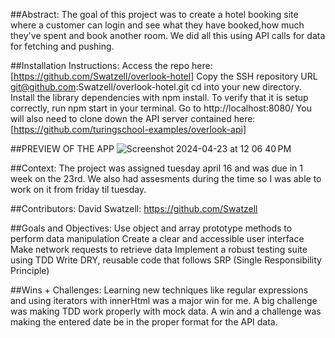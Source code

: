 
##Abstract:
The goal of this project was to create a hotel booking site where a customer can login and see what they have booked,how much they've spent and book another room. We did all this using API calls for data for fetching and pushing.

##Installation Instructions:
Access the repo here: [https://github.com/Swatzell/overlook-hotel]
Copy the SSH repository URL git@github.com:Swatzell/overlook-hotel.git
cd into your new directory.
Install the library dependencies with npm install.
To verify that it is setup correctly, run npm start in your terminal. Go to http://localhost:8080/
You will also need to clone down the API server contained here: [https://github.com/turingschool-examples/overlook-api]

##PREVIEW OF THE APP
![Screenshot 2024-04-23 at 12 06 40 PM](https://github.com/Swatzell/overlook-hotel/assets/59072840/f73871ba-d2f1-4e16-9073-bcf1ff7bd284)


##Context:
The project was assigned tuesday april 16 and was due in 1 week on the 23rd. We also had assesments during the time so I was able to work on it from friday til tuesday.

##Contributors:
David Swatzell: https://github.com/Swatzell

##Goals and Objectives:
Use object and array prototype methods to perform data manipulation
Create a clear and accessible user interface
Make network requests to retrieve data
Implement a robust testing suite using TDD
Write DRY, reusable code that follows SRP (Single Responsibility Principle)

##Wins + Challenges:
Learning new techniques like regular expressions and using iterators with innerHtml was a major win for me.
A big challenge was making TDD work properly with mock data.
A win and a challenge was making the entered date be in the proper format for the API data.

